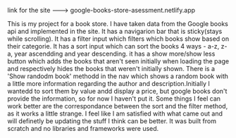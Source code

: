 link for the site ---> google-books-store-asessment.netlify.app

This is my project for a book store. I have taken data from the Google books api and implemented in the site. It has a navigarion bar that is sticky(stays while scrolling).
It has a filter input which filters which books show based on their categorie. It has a sort input which can sort the books 4 ways - a-z, z-a, year ascendding and year descending.
it has a show more/show less button which adds the books that aren't seen initially when loading the page and respectively hides the books that weren't initially shown.
There is a 'Show randodm book' methodd in the nav which shows a random book with a little more information regarding the author and description.Initially I wantedd to sort them by value andd display a price,
but google books don't provide the information, so for now I haven't put it. Some things I feel can work better are the correspondance between the sort and the filter method, as it works a little strange.
I feel like I am satisfied with what came out and will definetly be updating the stuff I think can be better. It was built from scratch and no libraries and frameworks were used.
